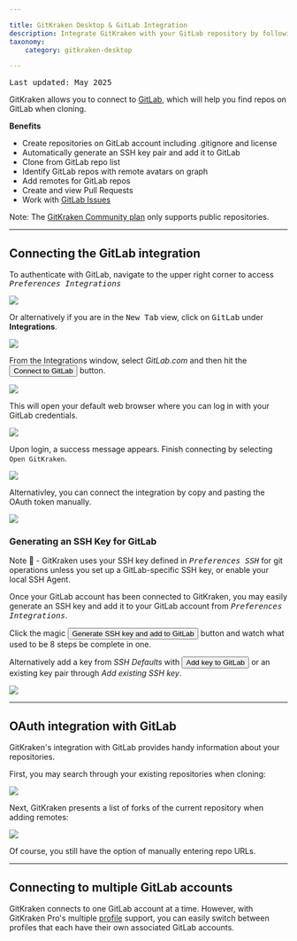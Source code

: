 ```yaml
---

title: GitKraken Desktop & GitLab Integration
description: Integrate GitKraken with your GitLab repository by following these steps.
taxonomy:
    category: gitkraken-desktop

---
```

<kbd>Last updated: May 2025</kbd>

GitKraken allows you to connect to [GitLab](https://gitlab.com), which will help you find repos on GitLab when cloning.

**Benefits**

* Create repositories on GitLab account including .gitignore and license
* Automatically generate an SSH key pair and add it to GitLab
* Clone from GitLab repo list
* Identify GitLab repos with remote avatars on graph
* Add remotes for GitLab repos
* Create and view Pull Requests
* Work with [GitLab Issues](/integrations/gitlab-issues/)

<div class='callout callout--warning'>
    <p>Note: The <a href="https://www.gitkraken.com/pricing?source=help_center&product=gitkraken" target="_blank">GitKraken Community plan</a> only supports public repositories.</p>
</div>

***

## Connecting the GitLab integration

To authenticate with GitLab, navigate to the upper right corner to access <kbd><i> <i class="fas fa-cog"></i> Preferences    <i class='fa fa-caret-right'></i>     Integrations</i></kbd>

<img src="/wp-content/uploads/preferences.png" srcset="/wp-content/uploads/preferences@2x.png" class="help-center-img img-bordered">

Or alternatively if you are in the <kbd>New Tab</kbd> view, click on <kbd>GitLab</kbd> under <strong>Integrations</strong>.

<img src="/wp-content/uploads/see-all-integrations-2025.png" srcset="/wp-content/uploads/see-all-integrations-2025@2x.png" class="help-center-img img-bordered">

From the Integrations window, select _GitLab.com_ and then hit the <button class='button button--success button--ui button--nolink'>Connect to GitLab</button> button.

<img src="/wp-content/uploads/connect-gitlab-2025.png" srcset="/wp-content/uploads/connect-gitlab-2025@2x.png 2x" class="help-center-img img-bordered">

This will open your default web browser where you can log in with your GitLab credentials.

<img src="/wp-content/uploads/gitlab-sign-in-2025.png" srcset="/wp-content/uploads/gitlab-sign-in-2025@2x.png 2x" class="help-center-img img-bordered">

Upon login, a success message appears. Finish connecting by selecting `Open GitKraken`. 

<img src="/wp-content/uploads/auth-success-gitlab-1.png" srcset="/wp-content/uploads/auth-success-gitlab-1@2x.png 2x" class="help-center-img img-bordered">

Alternativley, you can connect the integration by copy and pasting the OAuth token manually. 
 
<img src="/wp-content/uploads/gitlab-oauth-token.png" class="help-center-img img-bordered"> 

### Generating an SSH Key for GitLab
<div class='callout callout'>
    <p>Note 📝 - GitKraken uses your SSH key defined in <kbd><i>Preferences  <i class='fa fa-caret-right'></i>  SSH</i></kbd> for git operations unless you set up a GitLab-specific SSH key, or enable your local SSH Agent.</p>
</div>

Once your GitLab account has been connected to GitKraken, you may easily generate an SSH key and add it to your GitLab account from <kbd><i>Preferences    <i class='fa fa-caret-right'></i>     Integrations</i></kbd>.

Click the magic <button class='button button--success button--ui button--nolink'>Generate SSH key and add to GitLab</button> button and watch what used to be 8 steps be complete in one.

Alternatively add a key from  _SSH Defaults_ with <button class='button button--uiorange button--ui button--nolink'>Add key to GitLab</button> or an existing key pair through _Add existing SSH key_.

<img src="/wp-content/uploads/add-key-to-gitlab-2025.png" srcset="/wp-content/uploads/add-key-to-gitlab-2025@2x.png 2x" class="help-center-img img-bordered">

***
## OAuth integration with GitLab
GitKraken's integration with GitLab provides handy information about your repositories.

First, you may search through your existing repositories when cloning:

<img src="/wp-content/uploads/clone-gitlab.png" srcset="/wp-content/uploads/clone-gitlab@2x.png" class="help-center-img img-bordered">

Next, GitKraken presents a list of forks of the current repository when adding remotes:

<img src="/wp-content/uploads/remote-gitlab.png" srcset="/wp-content/uploads/remote-gitlab@2x.png" class="help-center-img img-bordered">

Of course, you still have the option of manually entering repo URLs.

***

## Connecting to multiple GitLab accounts

GitKraken connects to one GitLab account at a time. However, with GitKraken Pro's multiple <a href="/start-here/profiles">profile</a> support, you can easily switch between profiles that each have their own associated GitLab accounts.
